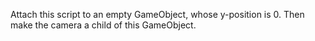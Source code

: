 Attach this script to an empty GameObject, whose y-position is 0. Then make the camera a child of this GameObject.
